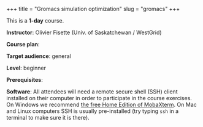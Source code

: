 +++
title = "Gromacs simulation optimization"
slug = "gromacs"
+++

This is a **1-day** course.

**Instructor**: Olivier Fisette (Univ. of Saskatchewan / WestGrid)

**Course plan**:

**Target audience**: general

**Level**: beginner

**Prerequisites**: 

**Software**: All attendees will need a remote secure shell (SSH) client installed on their computer in
order to participate in the course exercises. On Windows we recommend
[the free Home Edition of MobaXterm](https://mobaxterm.mobatek.net/download.html). On Mac and Linux
computers SSH is usually pre-installed (try typing `ssh` in a terminal to make sure it is there).
